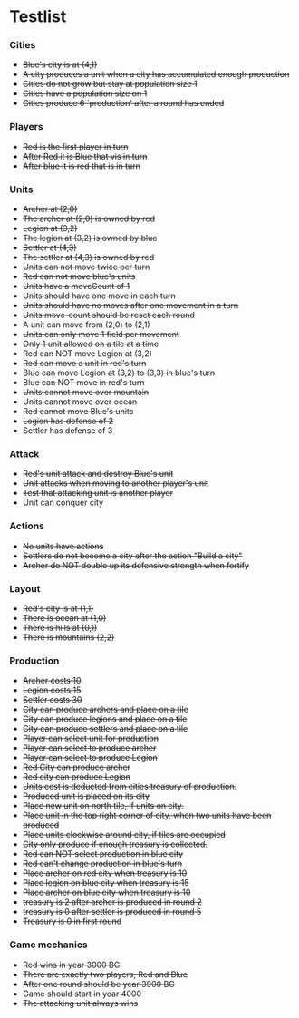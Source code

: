 # Testlist

### Cities
* ~~Blue's city is at (4,1)~~
* ~~A city produces a unit when a city has accumulated enough production~~
* ~~Cities do not grow but stay at population size 1~~
* ~~Cities have a population size on 1~~
* ~~Cities produce 6 `production' after a round has ended~~

### Players
* ~~Red is the first player in turn~~
* ~~After Red it is Blue that vis in turn~~
*  ~~After blue it is red that is in turn~~

### Units
* ~~Archer at (2,0)~~
* ~~The archer at (2,0) is owned by red~~
* ~~Legion at (3,2)~~
* ~~The legion at (3,2) is owned by blue~~
* ~~Settler at (4,3)~~
* ~~The settler at (4,3) is owned by red~~
* ~~Units can not move twice per turn~~
* ~~Red can not move blue's units~~
* ~~Units have a moveCount of 1~~
* ~~Units should have one move in each turn~~
* ~~Units should have no moves after one movement in a turn~~
* ~~Units move-count should be reset each round~~
* ~~A unit can move from (2,0) to (2,1)~~
* ~~Units can only move 1 field per movement~~
* ~~Only 1 unit allowed on a tile at a time~~
* ~~Red can NOT move Legion at (3,2)~~
* ~~Red can move a unit in red's turn~~
* ~~Blue can move Legion at (3,2) to (3,3) in blue's turn~~
* ~~Blue can NOT move in red's turn~~
* ~~Units cannot move over mountain~~
* ~~Units cannot move over ocean~~
* ~~Red cannot move Blue's units~~
* ~~Legion has defense of 2~~
* ~~Settler has defense of 3~~


### Attack
* ~~Red's unit attack and destroy Blue's unit~~
* ~~Unit attacks when moving to another player's unit~~
* ~~Test that attacking unit is another player~~
* Unit can conquer city

### Actions
* ~~No units have actions~~
* ~~Settlers do not become a city after the action "Build a city"~~
* ~~Archer do NOT double up its defensive strength when fortify~~

### Layout
* ~~Red's city is at (1,1)~~
* ~~There is ocean at (1,0)~~
* ~~There is hills at (0,1)~~
* ~~There is mountains (2,2)~~

### Production
* ~~Archer costs 10~~
* ~~Legion costs 15~~
* ~~Settler costs 30~~
* ~~City can produce archers and place on a tile~~
* ~~City can produce legions and place on a tile~~
* ~~City can produce settlers and place on a tile~~
* ~~Player can select unit for production~~
* ~~Player can select to produce archer~~
* ~~Player can select to produce Legion~~
* ~~Red City can produce archer~~
* ~~Red city can produce Legion~~
* ~~Units cost is deducted from cities treasury of production.~~
* ~~Produced unit is placed on its city~~
* ~~Place new unit on north tile, if units on city.~~
* ~~Place unit in the top right corner of city, when two units have been produced~~
* ~~Place units clockwise around city, if tiles are occupied~~
* ~~City only produce if enough treasury is collected.~~
* ~~Red can NOT select production in blue city~~
* ~~Red can't change production in blue's turn~~
* ~~Place archer on red city when treasury is 10~~
* ~~Place legion on blue city when treasury is 15~~
* ~~Place archer on blue city when treasury is 10~~
* ~~treasury is 2 after archer is produced in round 2~~
* ~~treasury is 0 after settler is produced in round 5~~
* ~~Treasury is 0 in first round~~


### Game mechanics
* ~~Red wins in year 3000 BC~~
* ~~There are exactly two players, Red and Blue~~
* ~~After one round should be year 3900 BC~~
* ~~Game should start in year 4000~~
* ~~The attacking unit always wins~~
